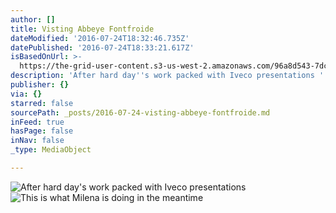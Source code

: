 ```yaml
---
author: []
title: Visting Abbeye Fontfroide
dateModified: '2016-07-24T18:32:46.735Z'
datePublished: '2016-07-24T18:33:21.617Z'
isBasedOnUrl: >-
  https://the-grid-user-content.s3-us-west-2.amazonaws.com/96a8d543-7dcb-4cb8-a382-1f10578a8f4a.jpg
description: 'After hard day''s work packed with Iveco presentations '
publisher: {}
via: {}
starred: false
sourcePath: _posts/2016-07-24-visting-abbeye-fontfroide.md
inFeed: true
hasPage: false
inNav: false
_type: MediaObject

---
```

![After hard day's work packed with Iveco presentations ](https://the-grid-user-content.s3-us-west-2.amazonaws.com/96a8d543-7dcb-4cb8-a382-1f10578a8f4a.jpg)
![This is what Milena is doing in the meantime ](https://the-grid-user-content.s3-us-west-2.amazonaws.com/5168c6d9-a3b5-4727-b56f-55c524e93f3e.jpg)